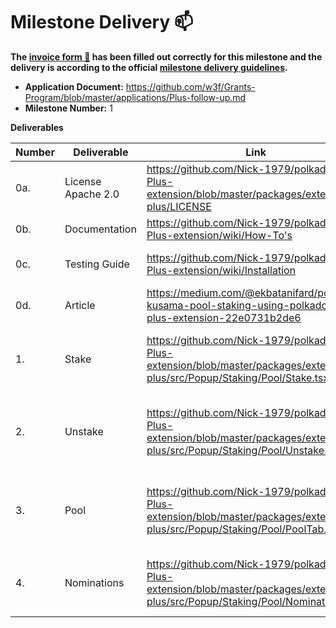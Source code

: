 # Milestone Delivery :mailbox:

**The [invoice form :pencil:](https://docs.google.com/forms/d/e/1FAIpQLSfmNYaoCgrxyhzgoKQ0ynQvnNRoTmgApz9NrMp-hd8mhIiO0A/viewform) has been filled out correctly for this milestone and the delivery is according to the official [milestone delivery guidelines](https://github.com/w3f/Grants-Program/blob/master/docs/milestone-deliverables-guidelines.md).**  

* **Application Document:** https://github.com/w3f/Grants-Program/blob/master/applications/Plus-follow-up.md
* **Milestone Number:** 1


**Deliverables**

| Number | Deliverable | Link | Notes |
| ------------- | ------------- | ------------- |------------- |
| 0a. | License Apache 2.0 |https://github.com/Nick-1979/polkadot-Js-Plus-extension/blob/master/packages/extension-plus/LICENSE | 
| 0b. | Documentation | https://github.com/Nick-1979/polkadot-Js-Plus-extension/wiki/How-To's | Inline docs and wiki are available |
| 0c. | Testing Guide	| https://github.com/Nick-1979/polkadot-Js-Plus-extension/wiki/Installation |  Unit tests and testing on westend blockchain are available|
| 0d. | Article	| https://medium.com/@ekbatanifard/polkadot-kusama-pool-staking-using-polkadot-js-plus-extension-22e0731b2de6 |  How pool staking works in Polkadot js plus |
| 1. | Stake | https://github.com/Nick-1979/polkadot-Js-Plus-extension/blob/master/packages/extension-plus/src/Popup/Staking/Pool/Stake.tsx | To create/join a pool and also bond extra/stake claimable after being a member of a pool | 
| 2.  | Unstake | https://github.com/Nick-1979/polkadot-Js-Plus-extension/blob/master/packages/extension-plus/src/Popup/Staking/Pool/Unstake.tsx | To unboud/claim/withdraw amount from a pool, the root member must be the last one to unbound | 
| 3.  | Pool | https://github.com/Nick-1979/polkadot-Js-Plus-extension/blob/master/packages/extension-plus/src/Popup/Staking/Pool/PoolTab.tsx | To view own pool information, and change the pool state and edit roles if the account has enough prividege | 
| 4.  | Nominations | https://github.com/Nick-1979/polkadot-Js-Plus-extension/blob/master/packages/extension-plus/src/Popup/Staking/Pool/Nominations.tsx | To set/view/stop a pool nominations, only privileged accounts can change nominations | 
